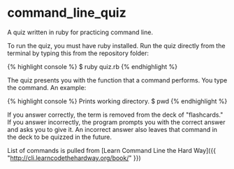 command_line_quiz
=================

A quiz written in ruby for practicing command line.

To run the quiz, you must have ruby installed. Run the quiz directly from the terminal by typing this from the repository folder:

{% highlight console %}
$ ruby quiz.rb
{% endhighlight %}

The quiz presents you with the function that a command performs. You type the command. An example:

{% highlight console %}
Prints working directory.
$ pwd
{% endhighlight %}

If you answer correctly, the term is removed from the deck of "flashcards." If you answer incorrectly, the program prompts you with the correct answer and asks you to give it. An incorrect answer also leaves that command in the deck to be quizzed in the future.

List of commands is pulled from [Learn Command Line the Hard Way]({{ "http://cli.learncodethehardway.org/book/" }})
